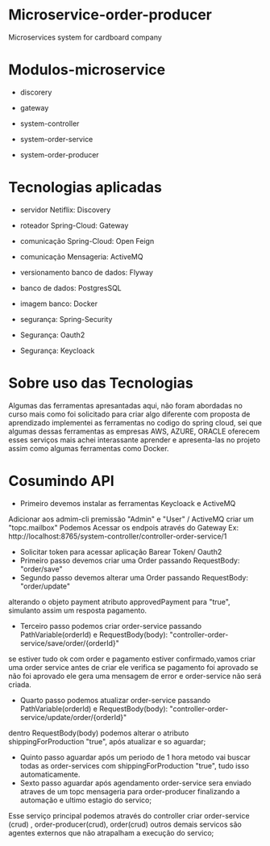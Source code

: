 # Microservice-order-producer
Microservices system for cardboard company

# Modulos-microservice
* discorery

* gateway

* system-controller

* system-order-service

* system-order-producer

# Tecnologias aplicadas

* servidor Netiflix: Discovery

* roteador Spring-Cloud: Gateway

* comunicação Spring-Cloud: Open Feign

* comunicação Mensageria: ActiveMQ

* versionamento banco de dados: Flyway

* banco de dados: PostgresSQL

* imagem banco: Docker

* segurança: Spring-Security

* Segurança: Oauth2

* Segurança: Keycloack

# Sobre uso das Tecnologias
Algumas das ferramentas apresantadas aqui, não foram abordadas no curso mais como foi solicitado para
criar algo diferente com proposta de aprendizado implementei as ferramentas no codigo do spring cloud,
sei que algumas dessas ferramentas as empresas AWS, AZURE, ORACLE oferecem esses serviços mais achei
interassante aprender e apresenta-las no projeto assim como algumas ferramentas como Docker.

# Cosumindo API 

* Primeiro devemos instalar  as ferramentas Keycloack e ActiveMQ

 Adicionar aos admim-cli  premissão "Admin" e "User" / ActiveMQ criar um "topc.mailbox"
 Podemos Acessar os endpois através do Gateway Ex: http://localhost:8765/system-controller/controller-order-service/1
 
 
* Solicitar token para acessar aplicação Barear Token/ Oauth2 
* Primeiro passo devemos criar uma Order passando RequestBody: "order/save"
* Segundo passo devemos alterar uma Order passando RequestBody: "order/update"

alterando o objeto payment atributo approvedPayment para "true", simulanto 
assim um resposta pagamento.

* Terceiro passo podemos criar order-service passando PathVariable(orderId) e RequestBody(body): "controller-order-service/save/order/{orderId}"

se estiver tudo ok com order e pagamento estiver confirmado,vamos criar uma order service antes de criar ele verifica se pagamento
foi aprovado se não foi aprovado ele gera uma mensagem de error e order-service não será criada.

* Quarto passo podemos atualizar order-service passando PathVariable(orderId) e RequestBody(body): "controller-order-service/update/order/{orderId}"

dentro  RequestBody(body) podemos alterar o atributo shippingForProduction "true", após  atualizar e so aguardar;

* Quinto passo aguardar após um periodo de 1 hora metodo vai buscar todas as order-services com shippingForProduction "true", tudo isso automaticamente.
* Sexto passo aguardar após agendamento order-service sera enviado atraves de um topc mensageria para order-producer finalizando a automação e ultimo estagio do servico;

Esse serviço principal podemos através do controller criar order-service (crud) , order-producer(crud), order(crud)
outros demais servicos são agentes externos que não atrapalham a execução do servico;




